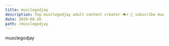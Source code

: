 ```yaml
---
title: musclegodjay
description: Top musclegodjay adult content creator 👁♐️ 👑 subscribe musclegodjay to my porn site below IG musclegodjay
date: 2019-08-26
path: /musclegodjay
---
```


musclegodjay